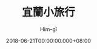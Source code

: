 ---
issue: 280
title: 宜蘭小旅行
author: Him-gî
date: 2018-06-21T00:00:00.000+08:00
topic: 景點
difficulty: 1
wikidata: Q98095702
wikidata_link: https://www.wikidata.org/wiki/Q98095702
---